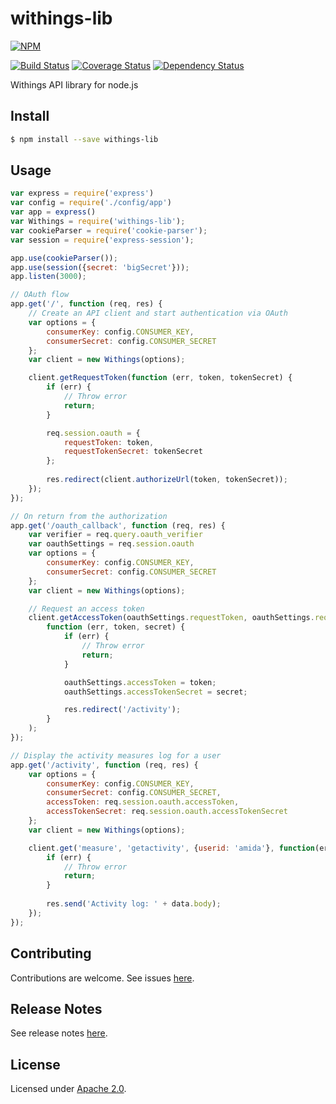 # withings-lib
[![NPM][npm-image]][npm-url]

[![Build Status][travis-image]][travis-url]
[![Coverage Status][coveralls-image]][coveralls-url]
[![Dependency Status][daviddm-image]][daviddm-url]

Withings API library for node.js


## Install

```sh
$ npm install --save withings-lib
```


## Usage

```js
var express = require('express')
var config = require('./config/app')
var app = express()
var Withings = require('withings-lib');
var cookieParser = require('cookie-parser');
var session = require('express-session');

app.use(cookieParser());
app.use(session({secret: 'bigSecret'}));
app.listen(3000);

// OAuth flow
app.get('/', function (req, res) {
    // Create an API client and start authentication via OAuth
    var options = {
        consumerKey: config.CONSUMER_KEY,
        consumerSecret: config.CONSUMER_SECRET
    };
    var client = new Withings(options);

    client.getRequestToken(function (err, token, tokenSecret) {
        if (err) {
            // Throw error
            return;
        }

        req.session.oauth = {
            requestToken: token,
            requestTokenSecret: tokenSecret
        };
        
        res.redirect(client.authorizeUrl(token, tokenSecret));
    });
});

// On return from the authorization
app.get('/oauth_callback', function (req, res) {
    var verifier = req.query.oauth_verifier
    var oauthSettings = req.session.oauth
    var options = {
        consumerKey: config.CONSUMER_KEY,
        consumerSecret: config.CONSUMER_SECRET
    };
    var client = new Withings(options);

    // Request an access token
    client.getAccessToken(oauthSettings.requestToken, oauthSettings.requestTokenSecret, verifier,
        function (err, token, secret) {
            if (err) {
                // Throw error
                return;
            }

            oauthSettings.accessToken = token;
            oauthSettings.accessTokenSecret = secret;

            res.redirect('/activity');
        }
    );
});

// Display the activity measures log for a user
app.get('/activity', function (req, res) {
    var options = {
        consumerKey: config.CONSUMER_KEY,
        consumerSecret: config.CONSUMER_SECRET,
        accessToken: req.session.oauth.accessToken,
        accessTokenSecret: req.session.oauth.accessTokenSecret
    };
    var client = new Withings(options);

    client.get('measure', 'getactivity', {userid: 'amida'}, function(err, data) {
        if (err) {
            // Throw error
            return;
        }
        
        res.send('Activity log: ' + data.body);
    });
});
```

## Contributing

Contributions are welcome. See issues [here](https://github.com/amida-tech/withings-lib/issues).

## Release Notes

See release notes [here](./RELEASENOTES.md).

## License

Licensed under [Apache 2.0](./LICENSE).


[npm-image]: https://nodei.co/npm/withings-lib.png
[npm-url]: https://nodei.co/npm/withings-lib/
[travis-image]: https://travis-ci.org/amida-tech/withings-lib.svg?branch=master
[travis-url]: https://travis-ci.org/amida-tech/withings-lib
[coveralls-image]: https://coveralls.io/repos/amida-tech/withings-lib/badge.svg?branch=master
[coveralls-url]: https://coveralls.io/r/amida-tech/withings-lib?branch=master
[daviddm-image]: https://david-dm.org/amida-tech/withings-lib.svg?theme=shields.io
[daviddm-url]: https://david-dm.org/amida-tech/withings-lib
